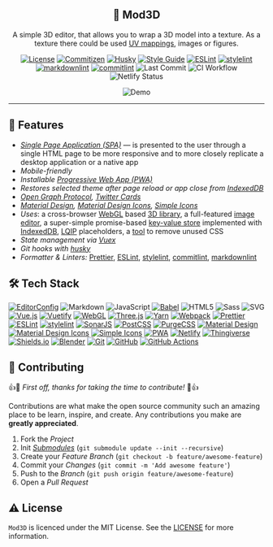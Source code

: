 <!-- markdownlint-disable MD033 -->
<!-- markdownlint-disable MD041 -->

<div align="center">
  <h2 align="center">🎨 Mod3D</h2>
  <p align="center">
    A simple 3D editor, that allows you to wrap a 3D model into a texture. As a
    texture there could be used
    <a href="https://en.wikipedia.org/wiki/UV_mapping" aria-label="UV mapping">
    UV mappings</a>, images or figures.
  </p>

  <p id="shields" align="center" markdown="1">

[![License](https://img.shields.io/badge/license-MIT-3178C6?style=flat)](LICENSE)
[![Commitizen](https://img.shields.io/badge/commitizen-friendly-brightgreen)][github-commitizen]
[![Husky](https://img.shields.io/badge/husky-enabled-brightgreen?style=flat)][github-husky]
[![Style Guide](https://img.shields.io/badge/code%20style-standard-F7DF1E?style=flat)][github-standard]
[![ESLint](https://img.shields.io/badge/linter-eslint-4B32C3?style=flat)][github-eslint]
[![stylelint](https://img.shields.io/badge/linter-stylelint-263238?style=flat)][github-stylelint]
[![markdownlint](https://img.shields.io/badge/linter-markdownlint-000?style=flat)][github-markdownlint]
[![commitlint](https://img.shields.io/badge/linter-commitlint-F05032?style=flat)][github-commitlint]
![Last Commit](https://img.shields.io/github/last-commit/malokhvii-eduard/mod3d)
![CI Workflow](https://github.com/malokhvii-eduard/mod3d/actions/workflows/main.yml/badge.svg)
![Netlify Status](https://api.netlify.com/api/v1/badges/8c5c3207-5cc8-4b2f-9ae1-425e24003fb2/deploy-status)

  </p>

  <div id="demo" align="center" markdown="1">

![Demo](docs/img/demo.gif)

  </div>
</div>

---

## :tada: Features

- *[Single Page Application (SPA)][mdn-spa]* &mdash; is presented to the user
through a single HTML page to be more responsive and to more closely replicate
a desktop application or a native app
- *Mobile-friendly*
- *Installable [Progressive Web App (PWA)][mdn-pwa]*
- *Restores selected theme after page reload or app close from
[IndexedDB][mdn-indexeddb]*
- *[Open Graph Protocol][open-graph-protocol], [Twitter Cards][twitter-cards]*
- *[Material Design][material-design],
[Material Design Icons][material-design-icons],
[Simple Icons][github-simple-icons]*
- *Uses*: a cross-browser [WebGL][mdn-webgl] based [3D library][github-three], a
full-featured [image editor][github-tui-image-editor], a super-simple
promise-based [key-value store][github-idb-keyval] implemented with [IndexedDB][mdn-indexeddb],
[LQIP][github-lqip] placeholders, a [tool][github-purgecss] to remove unused CSS
- *State management via [Vuex][github-vuex]*
- *Git hooks with [husky][github-husky]*
- *Formatter & Linters:* [Prettier][github-prettier], [ESLint][github-eslint],
[stylelint][github-stylelint], [commitlint][github-commitlint],
[markdownlint][github-markdownlint]

## :hammer_and_wrench: Tech Stack

<!-- markdownlint-disable MD013 -->
[![EditorConfig](https://img.shields.io/badge/EditorConfig-FEFEFE?logo=editorconfig&logoColor=000&style=flat)][editorconfig]
![Markdown](https://img.shields.io/badge/Markdown-000?logo=markdown&logoColor=fff&style=flat)
![JavaScript](https://img.shields.io/badge/JavaScript-F7DF1E?logo=javascript&logoColor=000&style=flat)
[![Babel](https://img.shields.io/badge/Babel-F9DC3E?logo=babel&logoColor=000&style=flat)][github-babel]
![HTML5](https://img.shields.io/badge/HTML5-E34F26?logo=html5&logoColor=fff&style=flat)
![Sass](https://img.shields.io/badge/Sass-C69?logo=sass&logoColor=fff&style=flat)
![SVG](https://img.shields.io/badge/SVG-FFB13B?logo=svg&logoColor=fff&style=flat)
[![Vue.js](https://img.shields.io/badge/Vue.js-4FC08D?logo=vuedotjs&logoColor=fff&style=flat)][github-vue]
[![Vuetify](https://img.shields.io/badge/Vuetify-1867C0?logo=vuetify&logoColor=fff&style=flat)][github-vuetify]
[![WebGL](https://img.shields.io/badge/WebGL-900?logo=webgl&logoColor=fff&style=flat)][mdn-webgl]
[![Three.js](https://img.shields.io/badge/Three.js-000?logo=threedotjs&logoColor=fff&style=flat)][github-three]
[![Yarn](https://img.shields.io/badge/Yarn-2C8EBB?logo=yarn&logoColor=fff&style=flat)][github-yarn]
[![Webpack](https://img.shields.io/badge/Webpack-8DD6F9?logo=webpack&logoColor=000&style=flat)][github-webpack]
[![Prettier](https://img.shields.io/badge/Prettier-F7B93E?logo=prettier&logoColor=fff&style=flat)][github-prettier]
[![ESLint](https://img.shields.io/badge/ESLint-4B32C3?logo=eslint&logoColor=fff&style=flat)][github-eslint]
[![stylelint](https://img.shields.io/badge/stylelint-263238?logo=stylelint&logoColor=fff&style=flat)][github-stylelint]
[![SonarJS](https://img.shields.io/badge/SonarJS-CB3032?logo=sonarsource&logoColor=fff&style=flat)][github-sonarjs]
[![PostCSS](https://img.shields.io/badge/PostCSS-DD3A0A?logo=postcss&logoColor=fff&style=flat)][github-postcss]
[![PurgeCSS](https://img.shields.io/badge/PurgeCSS-14161A?logo=purgecss&logoColor=fff&style=flat)][github-purgecss]
[![Material Design](https://img.shields.io/badge/Material%20Design-757575?logo=materialdesign&logoColor=fff&style=flat)][material-design]
[![Material Design Icons](https://img.shields.io/badge/Material%20Design%20Icons-2196F3?logo=materialdesignicons&logoColor=fff&style=flat)][material-design-icons]
[![Simple Icons](https://img.shields.io/badge/Simple%20Icons-111?logo=simpleicons&logoColor=fff&style=flat)][github-simple-icons]
[![PWA](https://img.shields.io/badge/PWA-5A0FC8?logo=pwa&logoColor=fff&style=flat)][mdn-pwa]
[![Netlify](https://img.shields.io/badge/Netlify-00C7B7?logo=netlify&logoColor=fff&style=flat)][netlify]
[![Thingiverse](https://img.shields.io/badge/Thingiverse-248BFB?logo=thingiverse&logoColor=fff&style=flat)][thingiverse]
[![Shields.io](https://img.shields.io/badge/Shields.io-000?logo=shieldsdotio&logoColor=fff&style=flat)][shields]
[![Blender](https://img.shields.io/badge/Blender-F5792A?logo=blender&logoColor=fff&style=flat)][blender]
[![Git](https://img.shields.io/badge/Git-F05032?logo=git&logoColor=fff&style=flat)][git-scm]
[![GitHub](https://img.shields.io/badge/GitHub-181717?logo=github&logoColor=fff&style=flat)][github]
[![GitHub Actions](https://img.shields.io/badge/GitHub%20Actions-2088FF?logo=githubactions&logoColor=fff&style=flat)][github-actions]
<!-- markdownlint-enable MD013 -->

## :pray: Contributing

:+1::tada: *First off, thanks for taking the time to contribute!* :tada::+1:

Contributions are what make the open source community such an amazing place to
be learn, inspire, and create. Any contributions you make are **greatly
appreciated**.

1. Fork the *Project*
2. Init *[Submodules][git-scm-submodules]* (`git submodule update --init
--recursive`)
3. Create your *Feature Branch* (`git checkout -b feature/awesome-feature`)
4. Commit your *Changes* (`git commit -m 'Add awesome feature'`)
5. Push to the *Branch* (`git push origin feature/awesome-feature`)
6. Open a *Pull Request*

## :warning: License

`Mod3D` is licenced under the MIT License. See the [LICENSE](LICENSE) for more information.

<!-- markdownlint-disable MD013 -->
<!-- MDN Web Docs links -->
[mdn-indexeddb]: https://developer.mozilla.org/en-US/docs/Web/API/IndexedDB_API
[mdn-pwa]: https://developer.mozilla.org/en-US/docs/Web/Progressive_web_apps
[mdn-spa]: https://developer.mozilla.org/en-US/docs/Glossary/SPA
[mdn-webgl]: https://developer.mozilla.org/en-US/docs/Web/API/WebGL_API

<!-- Github links -->
[github-actions]: https://docs.github.com/en/actions
[github-babel]: https://github.com/babel/babel
[github-commitizen]: https://github.com/commitizen/cz-cli
[github-commitlint]: https://github.com/conventional-changelog/commitlint
[github-eslint]: https://github.com/eslint/eslint
[github-husky]: https://github.com/typicode/husky
[github-idb-keyval]: https://github.com/jakearchibald/idb-keyval
[github-lqip]: https://github.com/zouhir/lqip
[github-markdownlint]: https://github.com/DavidAnson/markdownlint
[github-postcss]: https://github.com/postcss/postcss
[github-prettier]: https://github.com/prettier/prettier
[github-purgecss]: https://github.com/FullHuman/purgecss
[github-simple-icons]: https://github.com/simple-icons/simple-icons
[github-sonarjs]: https://github.com/SonarSource/SonarJS
[github-standard]: https://github.com/standard/standard
[github-stylelint]: https://github.com/stylelint/stylelint
[github-three]: https://github.com/mrdoob/three.js
[github-tui-image-editor]: https://github.com/nhn/tui.image-editor
[github-vue]: https://github.com/vuejs/vue
[github-vuetify]: https://github.com/vuetifyjs/vuetify
[github-vuex]: https://github.com/vuejs/vuex
[github-webpack]: https://github.com/webpack/webpack
[github-yarn]: https://github.com/yarnpkg/yarn
[github]: https://github.com

<!-- Other links -->
[blender]: https://www.blender.org
[editorconfig]: https://editorconfig.org
[git-scm-submodules]: https://git-scm.com/book/en/v2/Git-Tools-Submodules
[git-scm]: https://git-scm.com
[material-design-icons]: https://materialdesignicons.com
[material-design]: https://material.io/design
[netlify]: https://www.netlify.com
[open-graph-protocol]: https://ogp.me
[shields]: https://shields.io
[thingiverse]: https://www.thingiverse.com
[twitter-cards]: https://developer.twitter.com/en/docs/twitter-for-websites/cards/guides/getting-started
